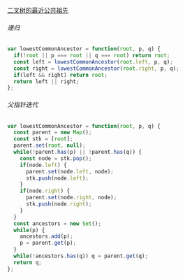 [二叉树的最近公共祖先](https://leetcode.cn/problems/lowest-common-ancestor-of-a-binary-tree/description/?envType=study-plan-v2&envId=top-100-liked)

###### 递归

```javascript
var lowestCommonAncestor = function(root, p, q) {
  if(!root || p === root || q === root) return root;
  const left = lowestCommonAncestor(root.left, p, q);
  const right = lowestCommonAncestor(root.right, p, q);
  if(left && right) return root;
  return left || right;
};
```

###### 父指针迭代

```JavaScript
var lowestCommonAncestor = function(root, p, q) {
  const parent = new Map();
  const stk = [root];
  parent.set(root, null);
  while(!parent.has(p) || !parent.has(q)) {
    const node = stk.pop();
    if(node.left) {
      parent.set(node.left, node);
      stk.push(node.left);
    }
    if(node.right) {
      parent.set(node.right, node);
      stk.push(node.right);
    }
  }
  const ancestors = new Set();
  while(p) {
    ancestors.add(p);
    p = parent.get(p);
  }
  while(!ancestors.has(q)) q = parent.get(q);
  return q;
};
```